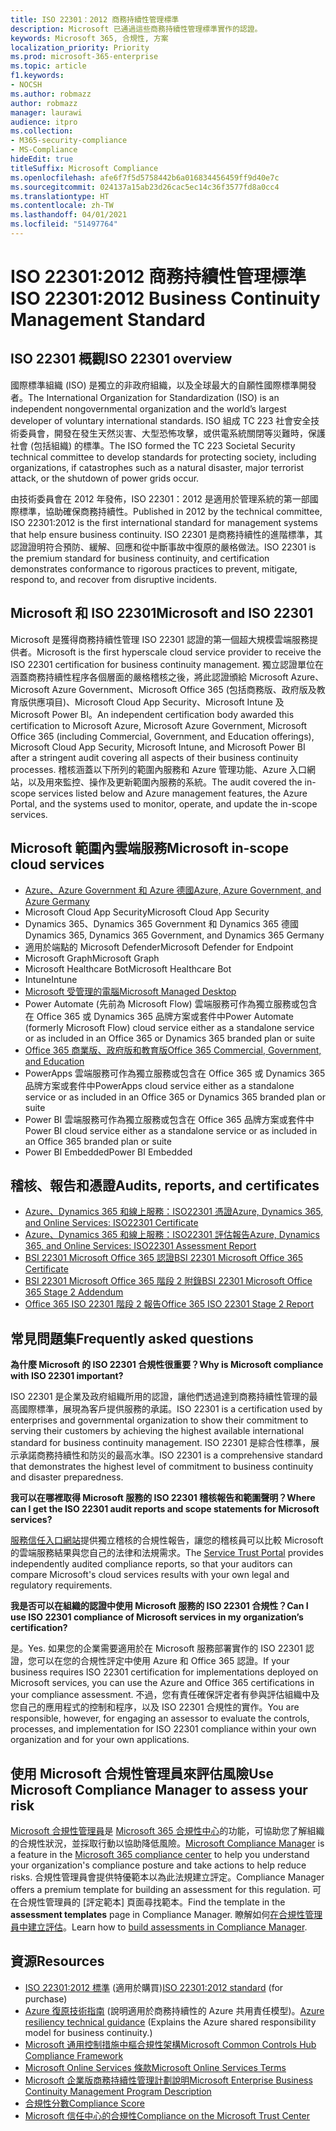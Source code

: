 ```yaml
---
title: ISO 22301：2012 商務持續性管理標準
description: Microsoft 已通過這些商務持續性管理標準實作的認證。
keywords: Microsoft 365, 合規性, 方案
localization_priority: Priority
ms.prod: microsoft-365-enterprise
ms.topic: article
f1.keywords:
- NOCSH
ms.author: robmazz
author: robmazz
manager: laurawi
audience: itpro
ms.collection:
- M365-security-compliance
- MS-Compliance
hideEdit: true
titleSuffix: Microsoft Compliance
ms.openlocfilehash: afe6f7f5d5758442b6a016834456459ff9d40e7c
ms.sourcegitcommit: 024137a15ab23d26cac5ec14c36f3577fd8a0cc4
ms.translationtype: HT
ms.contentlocale: zh-TW
ms.lasthandoff: 04/01/2021
ms.locfileid: "51497764"
---
```

# <a name="iso-223012012-business-continuity-management-standard"></a><span data-ttu-id="9d4ed-104">ISO 22301:2012 商務持續性管理標準</span><span class="sxs-lookup"><span data-stu-id="9d4ed-104">ISO 22301:2012 Business Continuity Management Standard</span></span>

## <a name="iso-22301-overview"></a><span data-ttu-id="9d4ed-105">ISO 22301 概觀</span><span class="sxs-lookup"><span data-stu-id="9d4ed-105">ISO 22301 overview</span></span>

<span data-ttu-id="9d4ed-106">國際標準組織 (ISO) 是獨立的非政府組織，以及全球最大的自願性國際標準開發者。</span><span class="sxs-lookup"><span data-stu-id="9d4ed-106">The International Organization for Standardization (ISO) is an independent nongovernmental organization and the world’s largest developer of voluntary international standards.</span></span> <span data-ttu-id="9d4ed-107">ISO 組成 TC 223 社會安全技術委員會，開發在發生天然災害、大型恐怖攻擊，或供電系統關閉等災難時，保護社會 (包括組織) 的標準。</span><span class="sxs-lookup"><span data-stu-id="9d4ed-107">The ISO formed the TC 223 Societal Security technical committee to develop standards for protecting society, including organizations, if catastrophes such as a natural disaster, major terrorist attack, or the shutdown of power grids occur.</span></span>

<span data-ttu-id="9d4ed-108">由技術委員會在 2012 年發佈，ISO 22301：2012 是適用於管理系統的第一部國際標準，協助確保商務持續性。</span><span class="sxs-lookup"><span data-stu-id="9d4ed-108">Published in 2012 by the technical committee, ISO 22301:2012 is the first international standard for management systems that help ensure business continuity.</span></span> <span data-ttu-id="9d4ed-109">ISO 22301 是商務持續性的進階標準，其認證證明符合預防、緩解、回應和從中斷事故中復原的嚴格做法。</span><span class="sxs-lookup"><span data-stu-id="9d4ed-109">ISO 22301 is the premium standard for business continuity, and certification demonstrates conformance to rigorous practices to prevent, mitigate, respond to, and recover from disruptive incidents.</span></span>

## <a name="microsoft-and-iso-22301"></a><span data-ttu-id="9d4ed-110">Microsoft 和 ISO 22301</span><span class="sxs-lookup"><span data-stu-id="9d4ed-110">Microsoft and ISO 22301</span></span>

<span data-ttu-id="9d4ed-111">Microsoft 是獲得商務持續性管理 ISO 22301 認證的第一個超大規模雲端服務提供者。</span><span class="sxs-lookup"><span data-stu-id="9d4ed-111">Microsoft is the first hyperscale cloud service provider to receive the ISO 22301 certification for business continuity management.</span></span> <span data-ttu-id="9d4ed-112">獨立認證單位在涵蓋商務持續性程序各個層面的嚴格稽核之後，將此認證頒給 Microsoft Azure、Microsoft Azure Government、Microsoft Office 365 (包括商務版、政府版及教育版供應項目)、Microsoft Cloud App Security、Microsoft Intune 及 Microsoft Power BI。</span><span class="sxs-lookup"><span data-stu-id="9d4ed-112">An independent certification body awarded this certification to Microsoft Azure, Microsoft Azure Government, Microsoft Office 365 (including Commercial, Government, and Education offerings), Microsoft Cloud App Security, Microsoft Intune, and Microsoft Power BI after a stringent audit covering all aspects of their business continuity processes.</span></span> <span data-ttu-id="9d4ed-113">稽核涵蓋以下所列的範圍內服務和 Azure 管理功能、Azure 入口網站，以及用來監控、操作及更新範圍內服務的系統。</span><span class="sxs-lookup"><span data-stu-id="9d4ed-113">The audit covered the in-scope services listed below and Azure management features, the Azure Portal, and the systems used to monitor, operate, and update the in-scope services.</span></span>

## <a name="microsoft-in-scope-cloud-services"></a><span data-ttu-id="9d4ed-114">Microsoft 範圍內雲端服務</span><span class="sxs-lookup"><span data-stu-id="9d4ed-114">Microsoft in-scope cloud services</span></span>

- [<span data-ttu-id="9d4ed-115">Azure、Azure Government 和 Azure 德國</span><span class="sxs-lookup"><span data-stu-id="9d4ed-115">Azure, Azure Government, and Azure Germany</span></span>](https://aka.ms/AzureCompliance)
- <span data-ttu-id="9d4ed-116">Microsoft Cloud App Security</span><span class="sxs-lookup"><span data-stu-id="9d4ed-116">Microsoft Cloud App Security</span></span>
- <span data-ttu-id="9d4ed-117">Dynamics 365、Dynamics 365 Government 和 Dynamics 365 德國</span><span class="sxs-lookup"><span data-stu-id="9d4ed-117">Dynamics 365, Dynamics 365 Government, and Dynamics 365 Germany</span></span>
- <span data-ttu-id="9d4ed-118">適用於端點的 Microsoft Defender</span><span class="sxs-lookup"><span data-stu-id="9d4ed-118">Microsoft Defender for Endpoint</span></span>
- <span data-ttu-id="9d4ed-119">Microsoft Graph</span><span class="sxs-lookup"><span data-stu-id="9d4ed-119">Microsoft Graph</span></span>
- <span data-ttu-id="9d4ed-120">Microsoft Healthcare Bot</span><span class="sxs-lookup"><span data-stu-id="9d4ed-120">Microsoft Healthcare Bot</span></span>
- <span data-ttu-id="9d4ed-121">Intune</span><span class="sxs-lookup"><span data-stu-id="9d4ed-121">Intune</span></span>
- [<span data-ttu-id="9d4ed-122">Microsoft 受管理的電腦</span><span class="sxs-lookup"><span data-stu-id="9d4ed-122">Microsoft Managed Desktop</span></span>](/microsoft-365/managed-desktop/intro/compliance)
- <span data-ttu-id="9d4ed-123">Power Automate (先前為 Microsoft Flow) 雲端服務可作為獨立服務或包含在 Office 365 或 Dynamics 365 品牌方案或套件中</span><span class="sxs-lookup"><span data-stu-id="9d4ed-123">Power Automate (formerly Microsoft Flow) cloud service either as a standalone service or as included in an Office 365 or Dynamics 365 branded plan or suite</span></span>
- [<span data-ttu-id="9d4ed-124">Office 365 商業版、政府版和教育版</span><span class="sxs-lookup"><span data-stu-id="9d4ed-124">Office 365 Commercial, Government, and Education</span></span>](https://go.microsoft.com/fwlink/p/?linkid=2077751)
- <span data-ttu-id="9d4ed-125">PowerApps 雲端服務可作為獨立服務或包含在 Office 365 或 Dynamics 365 品牌方案或套件中</span><span class="sxs-lookup"><span data-stu-id="9d4ed-125">PowerApps cloud service either as a standalone service or as included in an Office 365 or Dynamics 365 branded plan or suite</span></span>
- <span data-ttu-id="9d4ed-126">Power BI 雲端服務可作為獨立服務或包含在 Office 365 品牌方案或套件中</span><span class="sxs-lookup"><span data-stu-id="9d4ed-126">Power BI cloud service either as a standalone service or as included in an Office 365 branded plan or suite</span></span>
- <span data-ttu-id="9d4ed-127">Power BI Embedded</span><span class="sxs-lookup"><span data-stu-id="9d4ed-127">Power BI Embedded</span></span>

## <a name="audits-reports-and-certificates"></a><span data-ttu-id="9d4ed-128">稽核、報告和憑證</span><span class="sxs-lookup"><span data-stu-id="9d4ed-128">Audits, reports, and certificates</span></span>

- [<span data-ttu-id="9d4ed-129">Azure、Dynamics 365 和線上服務：ISO22301 憑證</span><span class="sxs-lookup"><span data-stu-id="9d4ed-129">Azure, Dynamics 365, and Online Services: ISO22301 Certificate</span></span>](https://aka.ms/azureiso22301cert)
- [<span data-ttu-id="9d4ed-130">Azure、Dynamics 365 和線上服務：ISO22301 評估報告</span><span class="sxs-lookup"><span data-stu-id="9d4ed-130">Azure, Dynamics 365, and Online Services: ISO22301 Assessment Report</span></span>](https://aka.ms/azureiso22301report)
- [<span data-ttu-id="9d4ed-131">BSI 22301 Microsoft Office 365 認證</span><span class="sxs-lookup"><span data-stu-id="9d4ed-131">BSI 22301 Microsoft Office 365 Certificate</span></span>](https://go.microsoft.com/fwlink/p/?linkid=2092109)
- [<span data-ttu-id="9d4ed-132">BSI 22301 Microsoft Office 365 階段 2 附錄</span><span class="sxs-lookup"><span data-stu-id="9d4ed-132">BSI 22301 Microsoft Office 365 Stage 2 Addendum</span></span>](https://go.microsoft.com/fwlink/p/?linkid=2092209)
- [<span data-ttu-id="9d4ed-133">Office 365 ISO 22301 階段 2 報告</span><span class="sxs-lookup"><span data-stu-id="9d4ed-133">Office 365 ISO 22301 Stage 2 Report</span></span>](https://go.microsoft.com/fwlink/p/?linkid=2092211)

## <a name="frequently-asked-questions"></a><span data-ttu-id="9d4ed-134">常見問題集</span><span class="sxs-lookup"><span data-stu-id="9d4ed-134">Frequently asked questions</span></span>

<span data-ttu-id="9d4ed-135">**為什麼 Microsoft 的 ISO 22301 合規性很重要？**</span><span class="sxs-lookup"><span data-stu-id="9d4ed-135">**Why is Microsoft compliance with ISO 22301 important?**</span></span>

<span data-ttu-id="9d4ed-136">ISO 22301 是企業及政府組織所用的認證，讓他們透過達到商務持續性管理的最高國際標準，展現為客戶提供服務的承諾。</span><span class="sxs-lookup"><span data-stu-id="9d4ed-136">ISO 22301 is a certification used by enterprises and governmental organization to show their commitment to serving their customers by achieving the highest available international standard for business continuity management.</span></span> <span data-ttu-id="9d4ed-137">ISO 22301 是綜合性標準，展示承諾商務持續性和防災的最高水準。</span><span class="sxs-lookup"><span data-stu-id="9d4ed-137">ISO 22301 is a comprehensive standard that demonstrates the highest level of commitment to business continuity and disaster preparedness.</span></span>

<span data-ttu-id="9d4ed-138">**我可以在哪裡取得 Microsoft 服務的 ISO 22301 稽核報告和範圍聲明？**</span><span class="sxs-lookup"><span data-stu-id="9d4ed-138">**Where can I get the ISO 22301 audit reports and scope statements for Microsoft services?**</span></span>

<span data-ttu-id="9d4ed-139">[服務信任入口網站](https://aka.ms/stphelp)提供獨立稽核的合規性報告，讓您的稽核員可以比較 Microsoft 的雲端服務結果與您自己的法律和法規需求。</span><span class="sxs-lookup"><span data-stu-id="9d4ed-139">The [Service Trust Portal](https://aka.ms/stphelp) provides independently audited compliance reports, so that your auditors can compare Microsoft's cloud services results with your own legal and regulatory requirements.</span></span>

<span data-ttu-id="9d4ed-140">**我是否可以在組織的認證中使用 Microsoft 服務的 ISO 22301 合規性？**</span><span class="sxs-lookup"><span data-stu-id="9d4ed-140">**Can I use ISO 22301 compliance of Microsoft services in my organization’s certification?**</span></span>

<span data-ttu-id="9d4ed-141">是。</span><span class="sxs-lookup"><span data-stu-id="9d4ed-141">Yes.</span></span> <span data-ttu-id="9d4ed-142">如果您的企業需要適用於在 Microsoft 服務部署實作的 ISO 22301 認證，您可以在您的合規性評定中使用 Azure 和 Office 365 認證。</span><span class="sxs-lookup"><span data-stu-id="9d4ed-142">If your business requires ISO 22301 certification for implementations deployed on Microsoft services, you can use the Azure and Office 365 certifications in your compliance assessment.</span></span> <span data-ttu-id="9d4ed-143">不過，您有責任確保評定者有參與評估組織中及您自己的應用程式的控制和程序，以及 ISO 22301 合規性的實作。</span><span class="sxs-lookup"><span data-stu-id="9d4ed-143">You are responsible, however, for engaging an assessor to evaluate the controls, processes, and implementation for ISO 22301 compliance within your own organization and for your own applications.</span></span>

## <a name="use-microsoft-compliance-manager-to-assess-your-risk"></a><span data-ttu-id="9d4ed-144">使用 Microsoft 合規性管理員來評估風險</span><span class="sxs-lookup"><span data-stu-id="9d4ed-144">Use Microsoft Compliance Manager to assess your risk</span></span>

<span data-ttu-id="9d4ed-145">[Microsoft 合規性管理員](/microsoft-365/compliance/compliance-manager)是 [Microsoft 365 合規性中心](/microsoft-365/compliance/microsoft-365-compliance-center)的功能，可協助您了解組織的合規性狀況，並採取行動以協助降低風險。</span><span class="sxs-lookup"><span data-stu-id="9d4ed-145">[Microsoft Compliance Manager](/microsoft-365/compliance/compliance-manager) is a feature in the [Microsoft 365 compliance center](/microsoft-365/compliance/microsoft-365-compliance-center) to help you understand your organization's compliance posture and take actions to help reduce risks.</span></span> <span data-ttu-id="9d4ed-146">合規性管理員會提供特優範本以為此法規建立評定。</span><span class="sxs-lookup"><span data-stu-id="9d4ed-146">Compliance Manager offers a premium template for building an assessment for this regulation.</span></span> <span data-ttu-id="9d4ed-147">可在合規性管理員的 [評定範本] 頁面尋找範本。</span><span class="sxs-lookup"><span data-stu-id="9d4ed-147">Find the template in the **assessment templates** page in Compliance Manager.</span></span> <span data-ttu-id="9d4ed-148">瞭解如何[在合規性管理員中建立評估](/microsoft-365/compliance/compliance-manager-assessments)。</span><span class="sxs-lookup"><span data-stu-id="9d4ed-148">Learn how to [build assessments in Compliance Manager](/microsoft-365/compliance/compliance-manager-assessments).</span></span>

## <a name="resources"></a><span data-ttu-id="9d4ed-149">資源</span><span class="sxs-lookup"><span data-stu-id="9d4ed-149">Resources</span></span>

- <span data-ttu-id="9d4ed-150">[ISO 22301:2012 標準](https://www.iso.org/iso/home/store/catalogue_tc/catalogue_detail.htm?csnumber=50038) (適用於購買)</span><span class="sxs-lookup"><span data-stu-id="9d4ed-150">[ISO 22301:2012 standard](https://www.iso.org/iso/home/store/catalogue_tc/catalogue_detail.htm?csnumber=50038) (for purchase)</span></span>
- <span data-ttu-id="9d4ed-151">[Azure 復原技術指南](/azure/architecture/framework/resiliency/overview) (說明適用於商務持續性的 Azure 共用責任模型)。</span><span class="sxs-lookup"><span data-stu-id="9d4ed-151">[Azure resiliency technical guidance](/azure/architecture/framework/resiliency/overview) (Explains the Azure shared responsibility model for business continuity.)</span></span>
- [<span data-ttu-id="9d4ed-152">Microsoft 通用控制措施中樞合規性架構</span><span class="sxs-lookup"><span data-stu-id="9d4ed-152">Microsoft Common Controls Hub Compliance Framework</span></span>](https://www.microsoft.com/trustcenter/common-controls-hub)
- [<span data-ttu-id="9d4ed-153">Microsoft Online Services 條款</span><span class="sxs-lookup"><span data-stu-id="9d4ed-153">Microsoft Online Services Terms</span></span>](https://aka.ms/Online-Services-Terms)
- [<span data-ttu-id="9d4ed-154">Microsoft 企業版商務持續性管理計劃說明</span><span class="sxs-lookup"><span data-stu-id="9d4ed-154">Microsoft Enterprise Business Continuity Management Program Description</span></span>](https://go.microsoft.com/fwlink/p/?linkid=2092212)
- [<span data-ttu-id="9d4ed-155">合規性分數</span><span class="sxs-lookup"><span data-stu-id="9d4ed-155">Compliance Score</span></span>](/microsoft-365/compliance/compliance-manager)
- [<span data-ttu-id="9d4ed-156">Microsoft 信任中心的合規性</span><span class="sxs-lookup"><span data-stu-id="9d4ed-156">Compliance on the Microsoft Trust Center</span></span>](https://www.microsoft.com/trust-center/compliance/compliance-overview)
